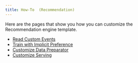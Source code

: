 ```yaml
---
title: How-To  (Recommendation)
---
```

      
Here are the pages that show you how you can customize the Recommendation engine template. 
 
- [Read Custom Events](/templates/recommendation/reading-custom-events/)
- [Train with Implicit Preference](/templates/recommendation/training-with-implicit-preference/)
- [Customize Data Preparator](/templates/recommendation/customize-data-prep/)
- [Customize Serving](/templates/recommendation/customize-serving/)
